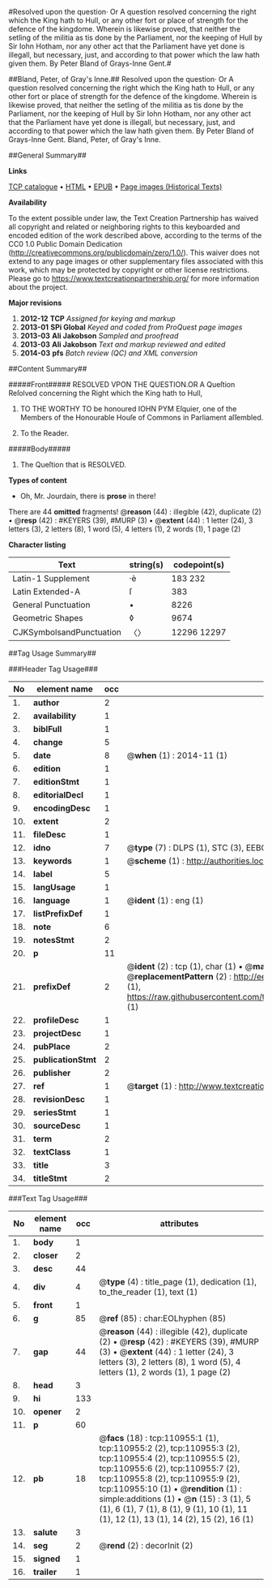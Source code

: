 #Resolved upon the question· Or A question resolved concerning the right which the King hath to Hull, or any other fort or place of strength for the defence of the kingdome. Wherein is likewise proved, that neither the setling of the militia as tis done by the Parliament, nor the keeping of Hull by Sir Iohn Hotham, nor any other act that the Parliament have yet done is illegall, but necessary, just, and according to that power which the law hath given them. By Peter Bland of Grays-Inne Gent.#

##Bland, Peter, of Gray's Inne.##
Resolved upon the question· Or A question resolved concerning the right which the King hath to Hull, or any other fort or place of strength for the defence of the kingdome. Wherein is likewise proved, that neither the setling of the militia as tis done by the Parliament, nor the keeping of Hull by Sir Iohn Hotham, nor any other act that the Parliament have yet done is illegall, but necessary, just, and according to that power which the law hath given them. By Peter Bland of Grays-Inne Gent.
Bland, Peter, of Gray's Inne.

##General Summary##

**Links**

[TCP catalogue](http://www.ota.ox.ac.uk/tcp/)  • 
[HTML](http://tei.it.ox.ac.uk/tcp/Texts-HTML/free/A76/A76829.html)  • 
[EPUB](http://tei.it.ox.ac.uk/tcp/Texts-EPUB/free/A76/A76829.epub) • 
[Page images (Historical Texts)](https://historicaltexts.jisc.ac.uk/eebo-99858895e)

**Availability**

To the extent possible under law, the Text Creation Partnership has waived all copyright and related or neighboring rights to this keyboarded and encoded edition of the work described above, according to the terms of the CC0 1.0 Public Domain Dedication (http://creativecommons.org/publicdomain/zero/1.0/). This waiver does not extend to any page images or other supplementary files associated with this work, which may be protected by copyright or other license restrictions. Please go to https://www.textcreationpartnership.org/ for more information about the project.

**Major revisions**

1. __2012-12__ __TCP__ *Assigned for keying and markup*
1. __2013-01__ __SPi Global__ *Keyed and coded from ProQuest page images*
1. __2013-03__ __Ali Jakobson__ *Sampled and proofread*
1. __2013-03__ __Ali Jakobson__ *Text and markup reviewed and edited*
1. __2014-03__ __pfs__ *Batch review (QC) and XML conversion*

##Content Summary##

#####Front#####
RESOLVED VPON THE QUESTION.OR A Queſtion Reſolved concerning the Right which the King hath to Hull, 
1. TO THE WORTHY TO be honoured IOHN PYM Eſquier, one of the Members of the Honourable Houſe of Commons in Parliament aſſembled.

1. To the Reader.

#####Body#####

1. The Queſtion that is RESOLVED.

**Types of content**

  * Oh, Mr. Jourdain, there is **prose** in there!

There are 44 **omitted** fragments! 
 @__reason__ (44) : illegible (42), duplicate (2)  •  @__resp__ (42) : #KEYERS (39), #MURP (3)  •  @__extent__ (44) : 1 letter (24), 3 letters (3), 2 letters (8), 1 word (5), 4 letters (1), 2 words (1), 1 page (2)

**Character listing**


|Text|string(s)|codepoint(s)|
|---|---|---|
|Latin-1 Supplement|·è|183 232|
|Latin Extended-A|ſ|383|
|General Punctuation|•|8226|
|Geometric Shapes|◊|9674|
|CJKSymbolsandPunctuation|〈〉|12296 12297|

##Tag Usage Summary##

###Header Tag Usage###

|No|element name|occ|attributes|
|---|---|---|---|
|1.|__author__|2||
|2.|__availability__|1||
|3.|__biblFull__|1||
|4.|__change__|5||
|5.|__date__|8| @__when__ (1) : 2014-11 (1)|
|6.|__edition__|1||
|7.|__editionStmt__|1||
|8.|__editorialDecl__|1||
|9.|__encodingDesc__|1||
|10.|__extent__|2||
|11.|__fileDesc__|1||
|12.|__idno__|7| @__type__ (7) : DLPS (1), STC (3), EEBO-CITATION (1), PROQUEST (1), VID (1)|
|13.|__keywords__|1| @__scheme__ (1) : http://authorities.loc.gov/ (1)|
|14.|__label__|5||
|15.|__langUsage__|1||
|16.|__language__|1| @__ident__ (1) : eng (1)|
|17.|__listPrefixDef__|1||
|18.|__note__|6||
|19.|__notesStmt__|2||
|20.|__p__|11||
|21.|__prefixDef__|2| @__ident__ (2) : tcp (1), char (1)  •  @__matchPattern__ (2) : ([0-9\-]+):([0-9IVX]+) (1), (.+) (1)  •  @__replacementPattern__ (2) : http://eebo.chadwyck.com/downloadtiff?vid=$1&page=$2 (1), https://raw.githubusercontent.com/textcreationpartnership/Texts/master/tcpchars.xml#$1 (1)|
|22.|__profileDesc__|1||
|23.|__projectDesc__|1||
|24.|__pubPlace__|2||
|25.|__publicationStmt__|2||
|26.|__publisher__|2||
|27.|__ref__|1| @__target__ (1) : http://www.textcreationpartnership.org/docs/. (1)|
|28.|__revisionDesc__|1||
|29.|__seriesStmt__|1||
|30.|__sourceDesc__|1||
|31.|__term__|2||
|32.|__textClass__|1||
|33.|__title__|3||
|34.|__titleStmt__|2||


###Text Tag Usage###

|No|element name|occ|attributes|
|---|---|---|---|
|1.|__body__|1||
|2.|__closer__|2||
|3.|__desc__|44||
|4.|__div__|4| @__type__ (4) : title_page (1), dedication (1), to_the_reader (1), text (1)|
|5.|__front__|1||
|6.|__g__|85| @__ref__ (85) : char:EOLhyphen (85)|
|7.|__gap__|44| @__reason__ (44) : illegible (42), duplicate (2)  •  @__resp__ (42) : #KEYERS (39), #MURP (3)  •  @__extent__ (44) : 1 letter (24), 3 letters (3), 2 letters (8), 1 word (5), 4 letters (1), 2 words (1), 1 page (2)|
|8.|__head__|3||
|9.|__hi__|133||
|10.|__opener__|2||
|11.|__p__|60||
|12.|__pb__|18| @__facs__ (18) : tcp:110955:1 (1), tcp:110955:2 (2), tcp:110955:3 (2), tcp:110955:4 (2), tcp:110955:5 (2), tcp:110955:6 (2), tcp:110955:7 (2), tcp:110955:8 (2), tcp:110955:9 (2), tcp:110955:10 (1)  •  @__rendition__ (1) : simple:additions (1)  •  @__n__ (15) : 3 (1), 5 (1), 6 (1), 7 (1), 8 (1), 9 (1), 10 (1), 11 (1), 12 (1), 13 (1), 14 (2), 15 (2), 16 (1)|
|13.|__salute__|3||
|14.|__seg__|2| @__rend__ (2) : decorInit (2)|
|15.|__signed__|1||
|16.|__trailer__|1||
